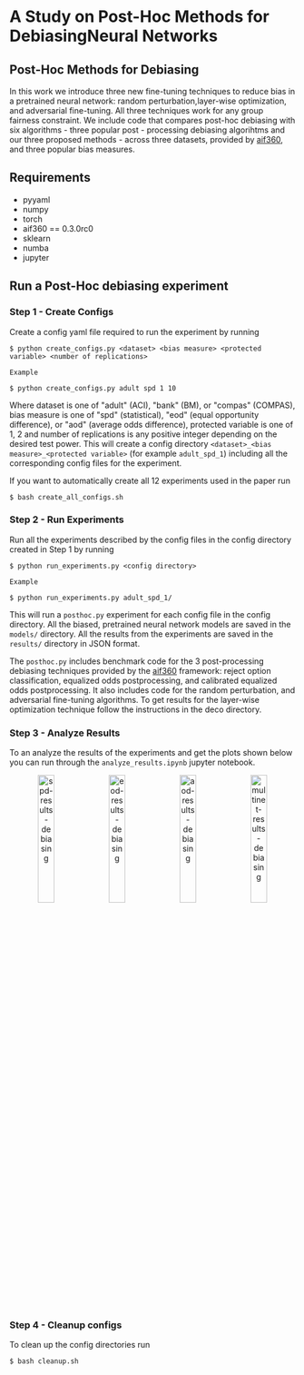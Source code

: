 # A Study on Post-Hoc Methods for DebiasingNeural Networks

## Post-Hoc Methods for Debiasing
In this work we introduce three new fine-tuning techniques to reduce bias in a pretrained neural network: random perturbation,layer-wise optimization, and adversarial fine-tuning. All three techniques work for any group fairness constraint. We include code that compares post-hoc debiasing with six algorithms - three popular post - processing debiasing algorihtms and our three proposed methods - across three datasets, provided by [aif360](https://aif360.readthedocs.io/en/latest/modules/datasets.html), and three popular bias measures.

## Requirements
- pyyaml
- numpy
- torch
- aif360 == 0.3.0rc0
- sklearn
- numba
- jupyter

## Run a Post-Hoc debiasing experiment

### Step 1 - Create Configs
Create a config yaml file required to run the experiment by running 

```
$ python create_configs.py <dataset> <bias measure> <protected variable> <number of replications>

Example

$ python create_configs.py adult spd 1 10
```

Where dataset is one of "adult" (ACI), "bank" (BM), or "compas" (COMPAS), bias measure is one of "spd" (statistical), "eod" (equal opportunity difference), or "aod" (average odds difference), protected variable is one of 1, 2 and number of replications is any positive integer depending on the desired test power. This will create a config directory `<dataset>_<bias measure>_<protected variable>` (for example `adult_spd_1`) including all the corresponding config files for the experiment.

If you want to automatically create all 12 experiments used in the paper run

```
$ bash create_all_configs.sh
```

### Step 2 - Run Experiments
Run all the experiments described by the config files in the config directory created in Step 1 by running 

```
$ python run_experiments.py <config directory>

Example

$ python run_experiments.py adult_spd_1/
```

This will run a `posthoc.py` experiment for each config file in the config directory. All the biased, pretrained neural network models are saved in the `models/` directory. All the results from the experiments are saved in the `results/` directory in JSON format.

The `posthoc.py` includes benchmark code for the 3 post-processing debiasing techniques provided by the [aif360](https://aif360.readthedocs.io/en/latest/modules/algorithms.html#module-aif360.algorithms.postprocessing) framework: reject option classification, equalized odds postprocessing, and calibrated equalized odds postprocessing. It also includes code for the random perturbation, and adversarial fine-tuning algorithms. To get results for the layer-wise optimization technique follow the instructions in the deco directory.

### Step 3 - Analyze Results
To an analyze the results of the experiments and get the plots shown below you can run through the `analyze_results.ipynb` jupyter notebook.


<p align="center">
  <img src="images/spd_results.png" alt="spd-results-debiasing" width="24%">
  <img src="images/eod_results.png" alt="eod-results-debiasing" width="24%">
  <img src="images/aod_results.png" alt="aod-results-debiasing" width="24%">
  <img src="images/multinet_results.png" alt="multinet-results-debiasing" width="24%">
</p>

### Step 4 - Cleanup configs

To clean up the config directories run 
```
$ bash cleanup.sh
```